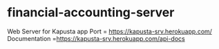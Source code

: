 # financial-accounting-server
Web Server for Kapusta app
Port = https://kapusta-srv.herokuapp.com/
Documentation =https://kapusta-srv.herokuapp.com/api-docs
